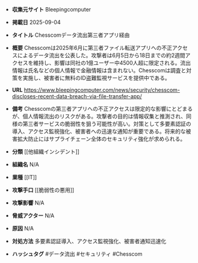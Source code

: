 - **収集元サイト**
Bleepingcomputer

- **掲載日**
2025-09-04

- **タイトル**
Chesscomデータ流出第三者アプリ経由

- **概要**
Chesscomは2025年6月に第三者ファイル転送アプリへの不正アクセスによるデータ流出を公表した。攻撃者は6月5日から18日までの約2週間アクセスを維持し、影響は同社の1億ユーザー中4500人超に限定される。流出情報は氏名などの個人情報で金融情報は含まれない。Chesscomは調査と対策を実施し、被害者に無料のID盗難監視サービスを提供中である。

- **URL**
https://www.bleepingcomputer.com/news/security/chesscom-discloses-recent-data-breach-via-file-transfer-app/

- **備考**
Chesscomの第三者アプリへの不正アクセスは限定的な影響にとどまるが、個人情報流出のリスクがある。攻撃者の目的は情報収集と推測され、同様の第三者サービスの脆弱性を狙う可能性が高い。対策として多要素認証の導入、アクセス監視強化、被害者への迅速な通知が重要である。将来的な被害拡大防止にはサプライチェーン全体のセキュリティ強化が求められる。

- **分類**
[[他組織インシデント]]

- **組織名**
N/A

- **業種**
[[IT]]

- **攻撃手口**
[[脆弱性の悪用]]

- **攻撃影響**
N/A

- **脅威アクター**
N/A

- **原因**
N/A

- **対処方法**
多要素認証導入、アクセス監視強化、被害者通知迅速化

- **ハッシュタグ**
#データ流出 #セキュリティ #Chesscom
